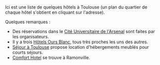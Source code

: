Ici est une liste de quelques hôtels à Toulouse (un plan du quartier de chaque hôtel s'obtient en cliquant sur l'adresse).

Quelques remarques :

* Des réservations dans le [Cité Universitaire de l'Arsenal](http://www.crous-toulouse.fr/fiche-detaillee-2?id=1) sont faites par les organisateurs.
* Il y a trois [Hôtels Ours Blanc](http://www.hotel-oursblanc.com/), tous très proches les uns des autres.
* [Séjour à Toulouse](http://www.sejouratoulouse.com/) propose location d'hébergements meublés pour courts séjours.
* [Comfort Hotel](http://www.comfortinn.com/hotel-ramonville_saint_agne-france-FR164) se trouve à Ramonville.
